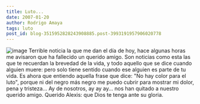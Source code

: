 ```yaml
---
title: Luto...
date: 2007-01-20
author: Rodrigo Amaya
tags: luto
post_id: blog-3515952828243908885.post-3993191957906020778
---
```


![image](https://bp0.blogger.com/_ayvorITawE4/Rb9UTDD_h8I/AAAAAAAAACE/RPU0NqWTONE/s400/luto.jpg)    Terrible noticia la
que me dan el día de hoy, hace algunas horas me avisaron que ha fallecido un querido amigo. Son noticias como esta las que te recuerdan la brevedad de la vida, y todo aquello que se dice cuando alguien muere: pero solo tiene sentido cuando ese alguien es parte de tu vida. Es ahora que entiendo aquella frase que dice: "No hay color para el luto", porque ni del negro más negro me puedo cubrir para mostrar mi dolor, pena y tristeza... Ay de nosotros, ay ay ay... nos han quitado a nuestro querido amigo. Querido Alexis: que Dios te tenga ante su gloria.